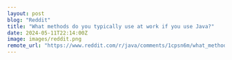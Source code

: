 ```yaml
---
layout: post
blog: "Reddit"
title: "What methods do you typically use at work if you use Java?"
date: 2024-05-11T22:14:00Z
image: images/reddit.png
remote_url: "https://www.reddit.com/r/java/comments/1cpsn6m/what_methods_do_you_typically_use_at_work_if_you/"
---
```


